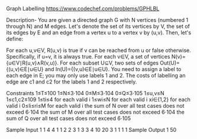 Graph Labelling https://www.codechef.com/problems/GPHLBL

Description-
You are given a directed graph G with N vertices (numbered 1 through N) and M edges. Let's denote the set of its vertices by V, the set of its edges by E and an edge from a vertex u to a vertex v by (u,v). Then, let's define:

For each u,v∈V, R(u,v) is true if v can be reached from u or false otherwise. Specifically, if u=v, it is always true.
For each v∈V, a set of vertices N(v)={u∈V∣R(u,v)∧R(v,u)}.
For each subset U⊆V, two sets of edges Out(U)={(u,v)∈E∣u∈U} and In(U)={(v,u)∈E∣u∈U}.
You need to assign a label to each edge in E; you may only use labels 1 and 2. The costs of labelling an edge are c1 and c2 for the labels 1 and 2 respectively.

Constraints
1≤T≤100
1≤N≤3⋅104
0≤M≤3⋅104
0≤Q≤3⋅105
1≤u,v≤N
1≤c1,c2≤109
1≤ti≤4 for each valid i
1≤wi≤N for each valid i
xi∈{1,2} for each valid i
0≤li≤ri≤M for each valid i
the sum of N over all test cases does not exceed 6⋅104
the sum of M over all test cases does not exceed 6⋅104
the sum of Q over all test cases does not exceed  6⋅105

Sample Input 1 
1
4 4 1
1 2
2 3
1 3
3 4
10 20
3 1 1 1 1
Sample Output 1 
50